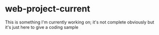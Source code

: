 # web-project-current
This is something I'm currently working on; it's not complete obviously but it's just here to give a coding sample
